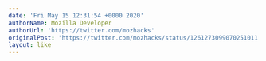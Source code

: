 ```yaml
---
date: 'Fri May 15 12:31:54 +0000 2020'
authorName: Mozilla Developer
authorUrl: 'https://twitter.com/mozhacks'
originalPost: 'https://twitter.com/mozhacks/status/1261273099070251011'
layout: like
---
```

